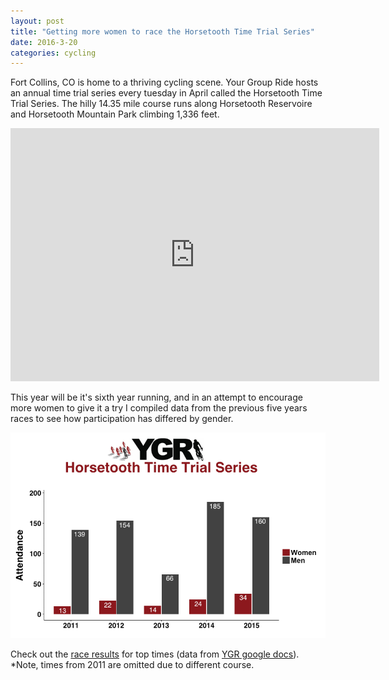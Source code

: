 ```yaml
---
layout: post
title: "Getting more women to race the Horsetooth Time Trial Series"
date: 2016-3-20 
categories: cycling
---
```

Fort Collins, CO is home to a thriving cycling scene. Your Group Ride hosts an annual time trial series every tuesday in April called the Horsetooth Time Trial Series. The hilly 14.35 mile course runs along Horsetooth Reservoire and Horsetooth Mountain Park climbing 1,336 feet.

<iframe height='405' width='590' frameborder='0' allowtransparency='true' scrolling='no' src='https://www.strava.com/segments/1213731/embed'></iframe>

This year will be it's sixth year running, and in an attempt to encourage more women to give it a try I compiled data from the previous five years races to see how participation has differed by gender.

![plot HTTT attendance by year and gender](https://github.com/skammlade/projects/blob/master/HTTT/images/plot.yeargender.HTTT.tif?raw=true "httt plot")

Check out the [race results][results] for top times (data from [YGR google docs][YGR drive]). *Note, times from 2011 are omitted due to different course.


[results]: https://github.com/skammlade/projects/blob/master/HTTT/HTTT.csv
[YGR drive]: https://docs.google.com/spreadsheets/d/1dNnqC5YTzURecVyo8U4a_RAv-KwQoJtCwnjseIOjg1g/pub?output=html